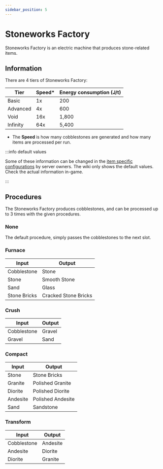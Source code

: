 ```yaml
---
sidebar_position: 5
---
```


# Stoneworks Factory

Stoneworks Factory is an electric machine that produces stone-related items.

## Information

There are 4 tiers of Stoneworks Factory:

| Tier | Speed* | Energy consumption (J/t) |
| ---- | ----- | ------------------------ |
| Basic | 1x | 200 |
| Advanced | 4x | 600 |
| Void | 16x | 1,800 |
| Infinity | 64x | 5,400 |

- The **Speed** is how many cobblestones are generated and how many items are processed per run.

:::info default values

Some of these information can be changed in the [item specific configurations](/infinity-expansion-2/config/items) by server owners. The wiki only shows the default values. Check the actual information in-game.

:::

## Procedures

The Stoneworks Factory produces cobblestones, and can be processed up to 3 times with the given procedures.

### None

The default procedure, simply passes the cobblestones to the next slot.

### Furnace

| Input | Output |
| ----- | ------ |
| Cobblestone | Stone |
| Stone | Smooth Stone |
| Sand | Glass |
| Stone Bricks | Cracked Stone Bricks |

### Crush

| Input | Output |
| ----- | ------ |
| Cobblestone | Gravel |
| Gravel | Sand |

### Compact

| Input | Output |
| ----- | ------ |
| Stone | Stone Bricks |
| Granite | Polished Granite |
| Diorite | Polished Diorite |
| Andesite | Polished Andesite |
| Sand | Sandstone |

### Transform

| Input | Output |
| ----- | ------ |
| Cobblestone | Andesite |
| Andesite | Diorite |
| Diorite | Granite |

